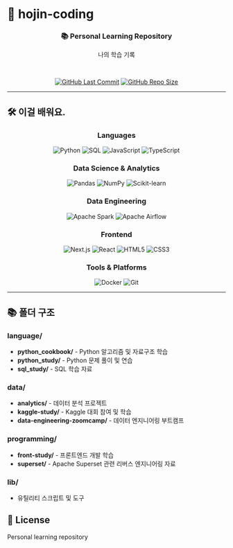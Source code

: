 # 🚀 hojin-coding

<div align="center">
  
  ### 📚 Personal Learning Repository
  나의 학습 기록
  
  <br>
  
  [![GitHub Last Commit](https://img.shields.io/github/last-commit/leehee16/hojin-coding?style=flat-square&color=FF6B6B)](https://github.com/leehee16/hojin-coding)
  [![GitHub Repo Size](https://img.shields.io/github/repo-size/leehee16/hojin-coding?style=flat-square&color=4ECDC4)](https://github.com/leehee16/hojin-coding)
  
</div>

---

## 🛠 이걸 배워요.

<div align="center">
  
  ### Languages
  ![Python](https://img.shields.io/badge/Python-3776AB?style=for-the-badge&logo=python&logoColor=white)
  ![SQL](https://img.shields.io/badge/SQL-4479A1?style=for-the-badge&logo=mysql&logoColor=white)
  ![JavaScript](https://img.shields.io/badge/JavaScript-F7DF1E?style=for-the-badge&logo=javascript&logoColor=black)
  ![TypeScript](https://img.shields.io/badge/TypeScript-007ACC?style=for-the-badge&logo=typescript&logoColor=white)

  
  ### Data Science & Analytics
  ![Pandas](https://img.shields.io/badge/Pandas-150458?style=for-the-badge&logo=pandas&logoColor=white)
  ![NumPy](https://img.shields.io/badge/NumPy-013243?style=for-the-badge&logo=numpy&logoColor=white)
  ![Scikit-learn](https://img.shields.io/badge/Scikit--learn-F7931E?style=for-the-badge&logo=scikit-learn&logoColor=white)
  
  ### Data Engineering
  ![Apache Spark](https://img.shields.io/badge/Apache%20Spark-E25A1C?style=for-the-badge&logo=apachespark&logoColor=white)
  ![Apache Airflow](https://img.shields.io/badge/Apache%20Airflow-017CEE?style=for-the-badge&logo=apacheairflow&logoColor=white)
  
  ### Frontend
  ![Next.js](https://img.shields.io/badge/Next.js-000000?style=for-the-badge&logo=next.js&logoColor=white)
  ![React](https://img.shields.io/badge/React-20232A?style=for-the-badge&logo=react&logoColor=61DAFB)
  ![HTML5](https://img.shields.io/badge/HTML5-E34C26?style=for-the-badge&logo=html5&logoColor=white)
  ![CSS3](https://img.shields.io/badge/CSS3-1572B6?style=for-the-badge&logo=css3&logoColor=white)
  
  ### Tools & Platforms
  ![Docker](https://img.shields.io/badge/Docker-2496ED?style=for-the-badge&logo=docker&logoColor=white)
  ![Git](https://img.shields.io/badge/Git-F05032?style=for-the-badge&logo=git&logoColor=white)

  
</div>

---

## 📚 폴더 구조

### language/
- **python_cookbook/** - Python 알고리즘 및 자료구조 학습
- **python_study/** - Python 문제 풀이 및 연습
- **sql_study/** - SQL 학습 자료

### data/
- **analytics/** - 데이터 분석 프로젝트
- **kaggle-study/** - Kaggle 대회 참여 및 학습
- **data-engineering-zoomcamp/** - 데이터 엔지니어링 부트캠프

### programming/
- **front-study/** - 프론트엔드 개발 학습
- **superset/** - Apache Superset 관련 리버스 엔지니어링 자료

### lib/
- 유틸리티 스크립트 및 도구

## 📝 License
Personal learning repository
